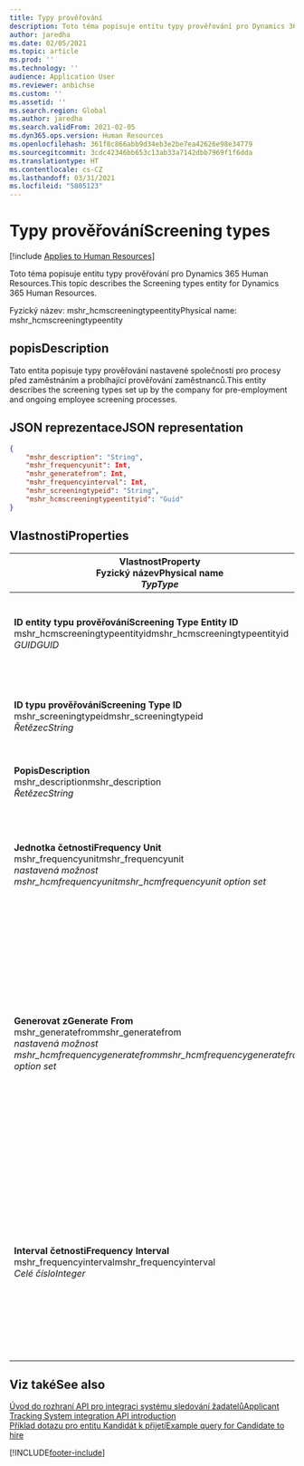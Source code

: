 ```yaml
---
title: Typy prověřování
description: Toto téma popisuje entitu typy prověřování pro Dynamics 365 Human Resources.
author: jaredha
ms.date: 02/05/2021
ms.topic: article
ms.prod: ''
ms.technology: ''
audience: Application User
ms.reviewer: anbichse
ms.custom: ''
ms.assetid: ''
ms.search.region: Global
ms.author: jaredha
ms.search.validFrom: 2021-02-05
ms.dyn365.ops.version: Human Resources
ms.openlocfilehash: 361f8c866abb9d34eb3e2be7ea42626e98e34779
ms.sourcegitcommit: 3cdc42346bb653c13ab33a7142dbb7969f1f6dda
ms.translationtype: HT
ms.contentlocale: cs-CZ
ms.lasthandoff: 03/31/2021
ms.locfileid: "5805123"
---
```

# <a name="screening-types"></a><span data-ttu-id="081ae-103">Typy prověřování</span><span class="sxs-lookup"><span data-stu-id="081ae-103">Screening types</span></span>

[!include [Applies to Human Resources](../includes/applies-to-hr.md)]

<span data-ttu-id="081ae-104">Toto téma popisuje entitu typy prověřování pro Dynamics 365 Human Resources.</span><span class="sxs-lookup"><span data-stu-id="081ae-104">This topic describes the Screening types entity for Dynamics 365 Human Resources.</span></span>

<span data-ttu-id="081ae-105">Fyzický název: mshr_hcmscreeningtypeentity</span><span class="sxs-lookup"><span data-stu-id="081ae-105">Physical name: mshr_hcmscreeningtypeentity</span></span>

## <a name="description"></a><span data-ttu-id="081ae-106">popis</span><span class="sxs-lookup"><span data-stu-id="081ae-106">Description</span></span>

<span data-ttu-id="081ae-107">Tato entita popisuje typy prověřování nastavené společností pro procesy před zaměstnáním a probíhající prověřování zaměstnanců.</span><span class="sxs-lookup"><span data-stu-id="081ae-107">This entity describes the screening types set up by the company for pre-employment and ongoing employee screening processes.</span></span>

## <a name="json-representation"></a><span data-ttu-id="081ae-108">JSON reprezentace</span><span class="sxs-lookup"><span data-stu-id="081ae-108">JSON representation</span></span>

```json
{
    "mshr_description": "String",
    "mshr_frequencyunit": Int,
    "mshr_generatefrom": Int,
    "mshr_frequencyinterval": Int,
    "mshr_screeningtypeid": "String",
    "mshr_hcmscreeningtypeentityid": "Guid"
}
```

## <a name="properties"></a><span data-ttu-id="081ae-109">Vlastnosti</span><span class="sxs-lookup"><span data-stu-id="081ae-109">Properties</span></span>

| <span data-ttu-id="081ae-110">Vlastnost</span><span class="sxs-lookup"><span data-stu-id="081ae-110">Property</span></span><br><span data-ttu-id="081ae-111">**Fyzický název**</span><span class="sxs-lookup"><span data-stu-id="081ae-111">**Physical name**</span></span><br><span data-ttu-id="081ae-112">**_Typ_**</span><span class="sxs-lookup"><span data-stu-id="081ae-112">**_Type_**</span></span> | <span data-ttu-id="081ae-113">Použít</span><span class="sxs-lookup"><span data-stu-id="081ae-113">Use</span></span> | <span data-ttu-id="081ae-114">popis</span><span class="sxs-lookup"><span data-stu-id="081ae-114">Description</span></span> |
| --- | --- | --- |
| <span data-ttu-id="081ae-115">**ID entity typu prověřování**</span><span class="sxs-lookup"><span data-stu-id="081ae-115">**Screening Type Entity ID**</span></span><br><span data-ttu-id="081ae-116">mshr_hcmscreeningtypeentityid</span><span class="sxs-lookup"><span data-stu-id="081ae-116">mshr_hcmscreeningtypeentityid</span></span><br><span data-ttu-id="081ae-117">*GUID*</span><span class="sxs-lookup"><span data-stu-id="081ae-117">*GUID*</span></span> | <span data-ttu-id="081ae-118">Jen pro čtení</span><span class="sxs-lookup"><span data-stu-id="081ae-118">Read-only</span></span><br><span data-ttu-id="081ae-119">Povinná</span><span class="sxs-lookup"><span data-stu-id="081ae-119">Required</span></span><br><span data-ttu-id="081ae-120">Generováno systémem</span><span class="sxs-lookup"><span data-stu-id="081ae-120">System-generated</span></span> | <span data-ttu-id="081ae-121">Jedinečný primární identifikátor pro záznam typu prověřování.</span><span class="sxs-lookup"><span data-stu-id="081ae-121">Unique primary identifier for the screening type record.</span></span> |
| <span data-ttu-id="081ae-122">**ID typu prověřování**</span><span class="sxs-lookup"><span data-stu-id="081ae-122">**Screening Type ID**</span></span><br><span data-ttu-id="081ae-123">mshr_screeningtypeid</span><span class="sxs-lookup"><span data-stu-id="081ae-123">mshr_screeningtypeid</span></span><br><span data-ttu-id="081ae-124">*Řetězec*</span><span class="sxs-lookup"><span data-stu-id="081ae-124">*String*</span></span> | <span data-ttu-id="081ae-125">Čtení/zápis</span><span class="sxs-lookup"><span data-stu-id="081ae-125">Read/write</span></span><br><span data-ttu-id="081ae-126">Povinná</span><span class="sxs-lookup"><span data-stu-id="081ae-126">Required</span></span> | <span data-ttu-id="081ae-127">Uživatelem určený jedinečný identifikátor pro typ prověřování.</span><span class="sxs-lookup"><span data-stu-id="081ae-127">User-defined unique identifier for the screening type.</span></span> |
| <span data-ttu-id="081ae-128">**Popis**</span><span class="sxs-lookup"><span data-stu-id="081ae-128">**Description**</span></span><br><span data-ttu-id="081ae-129">mshr_description</span><span class="sxs-lookup"><span data-stu-id="081ae-129">mshr_description</span></span><br><span data-ttu-id="081ae-130">*Řetězec*</span><span class="sxs-lookup"><span data-stu-id="081ae-130">*String*</span></span> | <span data-ttu-id="081ae-131">Čtení/zápis</span><span class="sxs-lookup"><span data-stu-id="081ae-131">Read/write</span></span><br><span data-ttu-id="081ae-132">Povinná</span><span class="sxs-lookup"><span data-stu-id="081ae-132">Required</span></span> | <span data-ttu-id="081ae-133">Popis typu prověřování.</span><span class="sxs-lookup"><span data-stu-id="081ae-133">The description of the screening type.</span></span> |
| <span data-ttu-id="081ae-134">**Jednotka četnosti**</span><span class="sxs-lookup"><span data-stu-id="081ae-134">**Frequency Unit**</span></span><br><span data-ttu-id="081ae-135">mshr_frequencyunit</span><span class="sxs-lookup"><span data-stu-id="081ae-135">mshr_frequencyunit</span></span><br><span data-ttu-id="081ae-136">*nastavená možnost mshr_hcmfrequencyunit*</span><span class="sxs-lookup"><span data-stu-id="081ae-136">*mshr_hcmfrequencyunit option set*</span></span> | <span data-ttu-id="081ae-137">Čtení/zápis</span><span class="sxs-lookup"><span data-stu-id="081ae-137">Read/write</span></span><br><span data-ttu-id="081ae-138">Povinná</span><span class="sxs-lookup"><span data-stu-id="081ae-138">Required</span></span> | <span data-ttu-id="081ae-139">Popisuje frekvenci, s jakou musí být u přiřazené osoby provedeno prověření.</span><span class="sxs-lookup"><span data-stu-id="081ae-139">Describes the frequency with which the screening must be completed for the assigned person.</span></span> |
| <span data-ttu-id="081ae-140">**Generovat z**</span><span class="sxs-lookup"><span data-stu-id="081ae-140">**Generate From**</span></span><br><span data-ttu-id="081ae-141">mshr_generatefrom</span><span class="sxs-lookup"><span data-stu-id="081ae-141">mshr_generatefrom</span></span><br><span data-ttu-id="081ae-142">*nastavená možnost mshr_hcmfrequencygeneratefrom*</span><span class="sxs-lookup"><span data-stu-id="081ae-142">*mshr_hcmfrequencygeneratefrom option set*</span></span> | <span data-ttu-id="081ae-143">Čtení-zápis</span><span class="sxs-lookup"><span data-stu-id="081ae-143">Read-write</span></span><br><span data-ttu-id="081ae-144">Povinná</span><span class="sxs-lookup"><span data-stu-id="081ae-144">Required</span></span> | <span data-ttu-id="081ae-145">Pokud je hodnota četnosti jakákoli jiná hodnota než „Pouze jednorázově“, určuje hodnota GenerateFrom datum, od kterého se má vypočítat další prověřovací událost.</span><span class="sxs-lookup"><span data-stu-id="081ae-145">If the Frequency value is any value other than “One-time only”, the GenerateFrom value determines the date from which to calculate the next screening event.</span></span> |
| <span data-ttu-id="081ae-146">**Interval četnosti**</span><span class="sxs-lookup"><span data-stu-id="081ae-146">**Frequency Interval**</span></span><br><span data-ttu-id="081ae-147">mshr_frequencyinterval</span><span class="sxs-lookup"><span data-stu-id="081ae-147">mshr_frequencyinterval</span></span><br><span data-ttu-id="081ae-148">*Celé číslo*</span><span class="sxs-lookup"><span data-stu-id="081ae-148">*Integer*</span></span> | <span data-ttu-id="081ae-149">Čtení-zápis</span><span class="sxs-lookup"><span data-stu-id="081ae-149">Read-write</span></span><br><span data-ttu-id="081ae-150">Povinná</span><span class="sxs-lookup"><span data-stu-id="081ae-150">Required</span></span> | <span data-ttu-id="081ae-151">Pokud je hodnota četnosti jiná než „Pouze jednorázově“, musíte definovat interval pro jednotky času mezi každou prověřovací událostí.</span><span class="sxs-lookup"><span data-stu-id="081ae-151">If the Frequency value is any value other than “One-time only”, you must define an interval for the units of time between each screening event.</span></span> |

## <a name="see-also"></a><span data-ttu-id="081ae-152">Viz také</span><span class="sxs-lookup"><span data-stu-id="081ae-152">See also</span></span>

[<span data-ttu-id="081ae-153">Úvod do rozhraní API pro integraci systému sledování žadatelů</span><span class="sxs-lookup"><span data-stu-id="081ae-153">Applicant Tracking System integration API introduction</span></span>](hr-admin-integration-ats-api-introduction.md)<br>
[<span data-ttu-id="081ae-154">Příklad dotazu pro entitu Kandidát k přijetí</span><span class="sxs-lookup"><span data-stu-id="081ae-154">Example query for Candidate to hire</span></span>](hr-admin-integration-ats-api-candidate-to-hire-example-query.md)


[!INCLUDE[footer-include](../includes/footer-banner.md)]